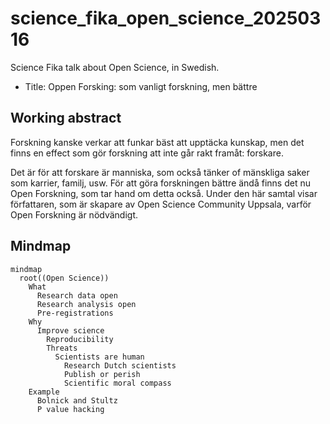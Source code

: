 # science_fika_open_science_20250316

Science Fika talk about Open Science, in Swedish.

- Title: Oppen Forsking: som vanligt forskning, men bättre

## Working abstract

Forskning kanske verkar att funkar bäst att upptäcka kunskap,
men det finns en effect som gör forskning att inte går rakt framåt:
forskare. 

Det är för att forskare är manniska, som också tänker of mänskliga saker
som karrier, familj, usw.
För att göra forskningen bättre ändå finns det nu Open Forskning,
som tar hand om detta också.
Under den här samtal visar författaren,
som är skapare av Open Science Community Uppsala,
varför Open Forskning är nödvändigt.

## Mindmap

```mermaid
mindmap
  root((Open Science))
    What
      Research data open
      Research analysis open
      Pre-registrations
    Why
      Improve science
        Reproducibility
        Threats
          Scientists are human
            Research Dutch scientists
            Publish or perish
            Scientific moral compass
    Example
      Bolnick and Stultz
      P value hacking
```
